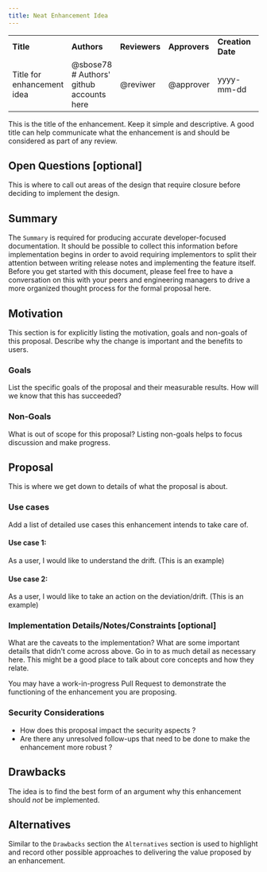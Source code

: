 ```yaml
---
title: Neat Enhancement Idea
---
```


|                            |                                                |               |               |                   |                  |
| -------------------------- | ---------------------------------------------- | ------------- | ------------- | ----------------- | ---------------- |
| **Title**                  | **Authors**                                    | **Reviewers** | **Approvers** | **Creation Date** | **Last Updated** |
| Title for enhancement idea | @sbose78 <br/> # Authors' github accounts here | @reviwer      | @approver     | yyyy-mm-dd        | yyyy-mm-dd       |

This is the title of the enhancement. Keep it simple and descriptive. A good title can help
communicate what the enhancement is and should be considered as part of any review.

## Open Questions \[optional\]

This is where to call out areas of the design that require closure before deciding to implement the
design.

## Summary

The `Summary` is required for producing accurate developer-focused documentation. It should be possible to collect this information
before implementation begins in order to avoid requiring implementors to split their attention
between writing release notes and implementing the feature itself. Before you get started with this document,
please feel free to have a conversation on this with your peers and engineering managers to drive a more organized thought process for the formal proposal here.

## Motivation

This section is for explicitly listing the motivation, goals and non-goals of this proposal.
Describe why the change is important and the benefits to users.

### Goals

List the specific goals of the proposal and their measurable results. How will we know that this has succeeded?

### Non-Goals

What is out of scope for this proposal? Listing non-goals helps to focus discussion and make
progress.

## Proposal

This is where we get down to details of what the proposal is about.

### Use cases

Add a list of detailed use cases this enhancement intends to take care of.

#### Use case 1:

As a user, I would like to understand the drift. (This is an example)

#### Use case 2:

As a user, I would like to take an action on the deviation/drift. (This is an example)

### Implementation Details/Notes/Constraints \[optional\]

What are the caveats to the implementation? What are some important details that didn't come across
above. Go in to as much detail as necessary here. This might be a good place to talk about core
concepts and how they relate.

You may have a work-in-progress Pull Request to demonstrate the functioning of the enhancement you are proposing.

### Security Considerations

- How does this proposal impact the security aspects ?
- Are there any unresolved follow-ups that need to be done to make the enhancement more robust ?

## Drawbacks

The idea is to find the best form of an argument why this enhancement should _not_ be implemented.

## Alternatives

Similar to the `Drawbacks` section the `Alternatives` section is used to highlight and record other
possible approaches to delivering the value proposed by an enhancement.
